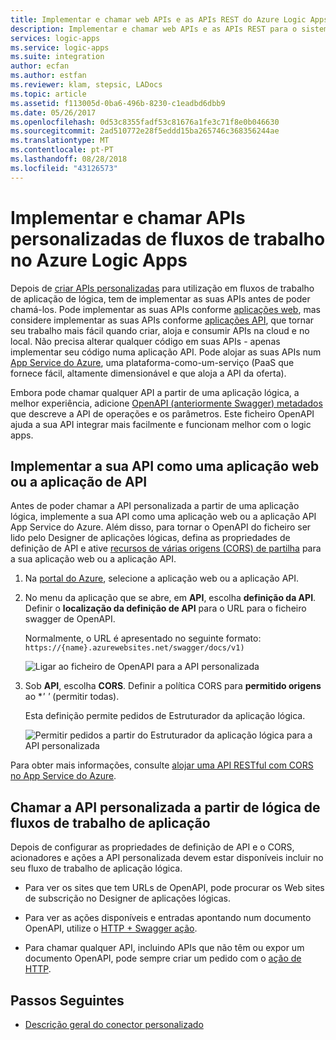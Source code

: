 ```yaml
---
title: Implementar e chamar web APIs e as APIs REST do Azure Logic Apps | Documentos da Microsoft
description: Implementar e chamar web APIs e as APIs REST para o sistema integratio fluxos de trabalho no Azure Logic Apps
services: logic-apps
ms.service: logic-apps
ms.suite: integration
author: ecfan
ms.author: estfan
ms.reviewer: klam, stepsic, LADocs
ms.topic: article
ms.assetid: f113005d-0ba6-496b-8230-c1eadbd6dbb9
ms.date: 05/26/2017
ms.openlocfilehash: 0d53c8355fadf53c81676a1fe3c71f8e0b046630
ms.sourcegitcommit: 2ad510772e28f5eddd15ba265746c368356244ae
ms.translationtype: MT
ms.contentlocale: pt-PT
ms.lasthandoff: 08/28/2018
ms.locfileid: "43126573"
---
```

# <a name="deploy-and-call-custom-apis-from-workflows-in-azure-logic-apps"></a>Implementar e chamar APIs personalizadas de fluxos de trabalho no Azure Logic Apps

Depois de [criar APIs personalizadas](./logic-apps-create-api-app.md) para utilização em fluxos de trabalho de aplicação de lógica, tem de implementar as suas APIs antes de poder chamá-los. Pode implementar as suas APIs conforme [aplicações web](../app-service/app-service-web-overview.md), mas considere implementar as suas APIs conforme [aplicações API](../app-service/app-service-web-tutorial-rest-api.md), que tornar seu trabalho mais fácil quando criar, aloja e consumir APIs na cloud e no local. Não precisa alterar qualquer código em suas APIs - apenas implementar seu código numa aplicação API. Pode alojar as suas APIs num [App Service do Azure](../app-service/app-service-web-overview.md), uma plataforma-como-um-serviço (PaaS que fornece fácil, altamente dimensionável e que aloja a API da oferta).

Embora pode chamar qualquer API a partir de uma aplicação lógica, a melhor experiência, adicione [OpenAPI (anteriormente Swagger) metadados](http://swagger.io/specification/) que descreve a API de operações e os parâmetros. Este ficheiro OpenAPI ajuda a sua API integrar mais facilmente e funcionam melhor com o logic apps.

## <a name="deploy-your-api-as-a-web-app-or-api-app"></a>Implementar a sua API como uma aplicação web ou a aplicação de API

Antes de poder chamar a API personalizada a partir de uma aplicação lógica, implemente a sua API como uma aplicação web ou a aplicação API App Service do Azure. Além disso, para tornar o OpenAPI do ficheiro ser lido pelo Designer de aplicações lógicas, defina as propriedades de definição de API e ative [recursos de várias origens (CORS) de partilha](../app-service/app-service-web-overview.md) para a sua aplicação web ou a aplicação API.

1. Na [portal do Azure](https://portal.azure.com), selecione a aplicação web ou a aplicação API.

2. No menu da aplicação que se abre, em **API**, escolha **definição da API**. Definir o **localização da definição de API** para o URL para o ficheiro swagger de OpenAPI.

   Normalmente, o URL é apresentado no seguinte formato: `https://{name}.azurewebsites.net/swagger/docs/v1)`

   ![Ligar ao ficheiro de OpenAPI para a API personalizada](./media/logic-apps-custom-api-deploy-call/custom-api-swagger-url.png)

3. Sob **API**, escolha **CORS**. Definir a política CORS para **permitido origens** ao **' *'** (permitir todas).

   Esta definição permite pedidos de Estruturador da aplicação lógica.

   ![Permitir pedidos a partir do Estruturador da aplicação lógica para a API personalizada](./media/logic-apps-custom-api-deploy-call/custom-api-cors.png)

Para obter mais informações, consulte [alojar uma API RESTful com CORS no App Service do Azure](../app-service/app-service-web-tutorial-rest-api.md).

## <a name="call-your-custom-api-from-logic-app-workflows"></a>Chamar a API personalizada a partir de lógica de fluxos de trabalho de aplicação

Depois de configurar as propriedades de definição de API e o CORS, acionadores e ações a API personalizada devem estar disponíveis incluir no seu fluxo de trabalho de aplicação lógica. 

*  Para ver os sites que tem URLs de OpenAPI, pode procurar os Web sites de subscrição no Designer de aplicações lógicas.

*  Para ver as ações disponíveis e entradas apontando num documento OpenAPI, utilize o [HTTP + Swagger ação](../connectors/connectors-native-http-swagger.md).

*  Para chamar qualquer API, incluindo APIs que não têm ou expor um documento OpenAPI, pode sempre criar um pedido com o [ação de HTTP](../connectors/connectors-native-http.md).

## <a name="next-steps"></a>Passos Seguintes

* [Descrição geral do conector personalizado](../logic-apps/custom-connector-overview.md)